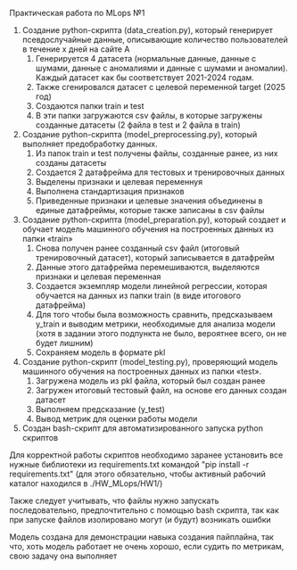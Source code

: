 Практическая работа по MLops №1

1. Создание python-скрипта (data_creation.py), который генерирует псевдослучайные данные, описывающие количество пользователей в течение x дней на сайте А
    1. Генерируется 4 датасета (нормальные данные, данные с шумами, данные с аномалиями и данные с шумами и аномалии). Каждый датасет как бы соответствует 2021-2024 годам.
    2. Также сгенировался датасет с целевой переменной target (2025 год)
    3. Cоздаются папки train и test
    4. В эти папки загружаются csv файлы, в которые загружены созданные датасеты (2 файла в test и 2 файла в train)
2. Создание python-скрипта (model_preprocessing.py), который выполняет предобработку данных.
    1. Из папок train и  test получены файлы, созданные ранее, из них созданы датасеты
    2. Создается 2 датафрейма для тестовых и тренировочных данных
    3. Выделены признаки и целевая переменнуя
    4. Выполнена стандартизация признаков
    5. Приведенные признаки и целевые значения объединены в единые датафреймы, которые также записаны в csv файлы
3. Создание python-скрипта (model_preparation.py), который создает и обучает модель машинного обучения на построенных данных из папки «train»
    1. Снова получен ранее созданный csv файл (итоговый тренировочный датасет), который записывается в датафрейм
    2. Данные этого датафрейма перемешиваются, выделяются признаки и целевая переменная
    3. Создается экземпляр модели линейной регрессии, которая обучается на данных из папки train (в виде итогового датафрейма)
    4. Для того чтобы была возможность сравнить, предсказываем y_train и выводим метрики, необходимые для анализа модели (хотя в задании этого подпункта не было, вероятнее всего, он не будет лишним)
    5. Сохраняем модель в формате pkl
4. Создание python-скрипт (model_testing.py), проверяющий модель машинного обучения на построенных данных из папки «test».
    1. Загружена модель из pkl файла, который был создан ранее
    2. Загружен итоговый тестовый файл, на основе его данных создан датасет
    3. Выполняем предсказание (y_test)
    4. Вывод метрик для оценки работы модели 
5. Создан bash-скрипт для автоматизированного запуска python скриптов

Для корректной работы скриптов необходимо заранее установить все нужные библиотеки из requirements.txt командой 
"pip install -r requirements.txt" (для этого обязательно, чтобы активный рабочий каталог находился в ./HW_MLops/HW1/)

Также следует учитывать, что файлы нужно запускать последовательно, предпочтительно с помощью bash скрипта, так как при запуске файлов изолировано могут (и будут) возникать ошибки

Модель создана для демонстрации навыка создания пайплайна, так что, хоть модель работает не очень хорошо, если судить по метрикам, свою задачу она выполняет
